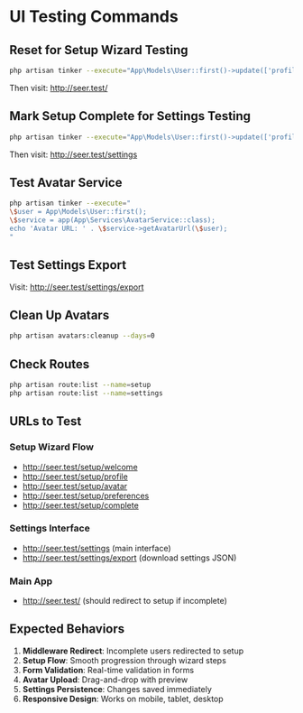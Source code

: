 # UI Testing Commands

## Reset for Setup Wizard Testing
```bash
php artisan tinker --execute="App\Models\User::first()->update(['profile_completed_at' => null]);"
```
Then visit: http://seer.test/

## Mark Setup Complete for Settings Testing  
```bash
php artisan tinker --execute="App\Models\User::first()->update(['profile_completed_at' => now()]);"
```
Then visit: http://seer.test/settings

## Test Avatar Service
```bash
php artisan tinker --execute="
\$user = App\Models\User::first();
\$service = app(App\Services\AvatarService::class);
echo 'Avatar URL: ' . \$service->getAvatarUrl(\$user);
"
```

## Test Settings Export
Visit: http://seer.test/settings/export

## Clean Up Avatars
```bash
php artisan avatars:cleanup --days=0
```

## Check Routes
```bash
php artisan route:list --name=setup
php artisan route:list --name=settings
```

## URLs to Test

### Setup Wizard Flow
- http://seer.test/setup/welcome
- http://seer.test/setup/profile
- http://seer.test/setup/avatar
- http://seer.test/setup/preferences
- http://seer.test/setup/complete

### Settings Interface
- http://seer.test/settings (main interface)
- http://seer.test/settings/export (download settings JSON)

### Main App
- http://seer.test/ (should redirect to setup if incomplete)

## Expected Behaviors

1. **Middleware Redirect**: Incomplete users redirected to setup
2. **Setup Flow**: Smooth progression through wizard steps
3. **Form Validation**: Real-time validation in forms
4. **Avatar Upload**: Drag-and-drop with preview
5. **Settings Persistence**: Changes saved immediately
6. **Responsive Design**: Works on mobile, tablet, desktop